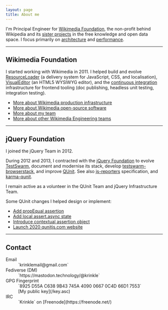 ```yaml
---
layout: page
title: About me
---
```


I'm Principal Engineer for [Wikimedia Foundation](https://www.wikimedia.org/), the non-profit behind Wikipedia and its [sister projects](https://meta.wikimedia.org/wiki/Our_projects) in the free knowledge and open data space. I focus primarily on [architecture](https://www.mediawiki.org/wiki/Architecture_committee) and [performance](https://performance.wikimedia.org/).

-------

## Wikimedia Foundation

I started working with Wikimedia in 2011. I helped build and evolve [ResourceLoader](https://www.mediawiki.org/wiki/ResourceLoader/Architecture) (a delivery system for JavaScript, CSS, and localisation), [VisualEditor](https://github.com/wikimedia/VisualEditor/) (an HTML5 WYSIWYG editor), and the [continuous integration](https://www.mediawiki.org/wiki/Continuous_integration) infrastructure for frontend tooling (doc publishing, headless unit testing, integration testing).

* [More about Wikimedia production infrastructure](https://wikitech.wikimedia.org/wiki/MediaWiki_at_WMF)
* [More about Wikimedia open-source software](https://doc.wikimedia.org/)
* [More about my team](https://www.mediawiki.org/wiki/Wikimedia_Performance_Team)
* [More about other Wikimedia Engineering teams](https://diff.wikimedia.org/2018/01/09/technology-department-highlights/)

-------

## jQuery Foundation

I joined the jQuery Team in 2012.

During 2012 and 2013, I contracted with the [jQuery Foundation](https://jquery.org/team/) to evolve [TestSwarm](https://github.com/jquery/testswarm), document and modernise its stack, develop [testswarm-browserstack](https://github.com/clarkbox/testswarm-browserstack), and improve [QUnit](https://qunitjs.com/about/). See also [js-reporters](https://github.com/js-reporters/js-reporters) specification, and [karma-qunit](https://github.com/karma-runner/karma-qunit).

I remain active as a volunteer in the QUnit Team and jQuery Infrastructure Team.

Some QUnit changes I helped design or implement:

* [Add propEqual assertion](https://github.com/qunitjs/qunit/issues/317)
* [Add local assert.async state](https://github.com/qunitjs/qunit/issues/534)
* [Introduce contextual assertion object](https://github.com/qunitjs/qunit/issues/374)
* [Launch 2020 qunitjs.com website](https://github.com/qunitjs/qunit/issues/1458)

-------

## Contact

<dl>
<dt>Email</dt>
<dd markdown="span">`krinklemail@gmail.com`</dd>
<dt>Fediverse (DM)</dt>
<dd markdown="span">`https://mastodon.technology/@krinkle`</dd>
<dt>GPG Fingerprint</dt>
<dd markdown="span">`8925 D55A C638 9B43 745A  4090 0667 0C4D 66D1 7553`<br>[My public key](/key.asc)</dd>
<dt>IRC</dt>
<dd markdown="span">`Krinkle` on [Freenode](https://freenode.net/)</dd>
</dl>
